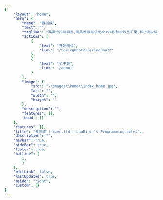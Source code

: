 ```yaml
---
{
    "layout": "home",
    "hero": {
        "name": "做则成",
        "text": "",
        "tagline": "路虽远行则将至,事虽难做则必成<br/>积跬步以至千里,积小流以成江海",
        "actions": [
            {
                "text": "开始阅读",
                "link": "/SpringBoot2/SpringBoot2"
            },
            {
                "text": "关于我",
                "link": "/about"
            }
        ],
        "image": {
            "src": "\\images\\home\\index_home.jpg",
            "alt": "",
            "width": "",
            "height": ""
        },
        "description": "",
        "features": [],
        "head": []
    },
    "features": [],
    "title": "做则成 | doer.ltd | LaoBiao 's Programming Notes",
    "description": "",
    "navbar": true,
    "sideBar": true,
    "footer": true,
    "outline": [
        1,
        3
    ],
    "editLink": false,
    "lastUpdated": true,
    "aside": "right",
    "custom": {}
}
---
```



